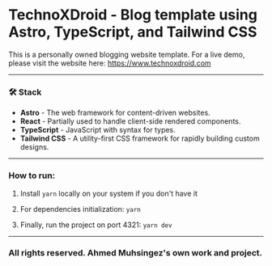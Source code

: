 # **TechnoXDroid - Blog template using Astro, TypeScript, and Tailwind CSS**

This is a personally owned blogging website template. For a live demo, please visit the website here: https://www.technoxdroid.com

---

### 🛠️ Stack

- **Astro** - The web framework for content-driven websites.
- **React** - Partially used to handle client-side rendered components.
- **TypeScript** - JavaScript with syntax for types.
- **Tailwind CSS** - A utility-first CSS framework for rapidly building custom designs.

---

### How to run:

1. Install `yarn` locally on your system if you don't have it

2. For dependencies initialization: `yarn`

3. Finally, run the project on port 4321: `yarn dev`

---

### All rights reserved. Ahmed Muhsingez's own work and project.
